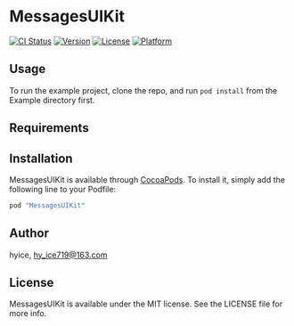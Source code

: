# MessagesUIKit

[![CI Status](http://img.shields.io/travis/hyice/MessagesUIKit.svg?style=flat)](https://travis-ci.org/hyice/MessagesUIKit)
[![Version](https://img.shields.io/cocoapods/v/MessagesUIKit.svg?style=flat)](http://cocoapods.org/pods/MessagesUIKit)
[![License](https://img.shields.io/cocoapods/l/MessagesUIKit.svg?style=flat)](http://cocoapods.org/pods/MessagesUIKit)
[![Platform](https://img.shields.io/cocoapods/p/MessagesUIKit.svg?style=flat)](http://cocoapods.org/pods/MessagesUIKit)

## Usage

To run the example project, clone the repo, and run `pod install` from the Example directory first.

## Requirements

## Installation

MessagesUIKit is available through [CocoaPods](http://cocoapods.org). To install
it, simply add the following line to your Podfile:

```ruby
pod "MessagesUIKit"
```

## Author

hyice, hy_ice719@163.com

## License

MessagesUIKit is available under the MIT license. See the LICENSE file for more info.
